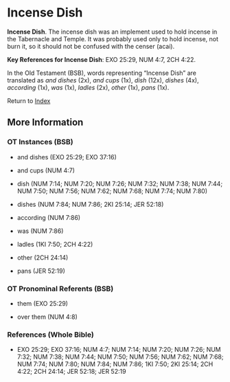 # Incense Dish
**Incense Dish**. 
The incense dish was an implement used to hold incense in the Tabernacle and Temple. It was probably used only to hold incense, not burn it, so it should not be confused with the censer (acai). 


**Key References for Incense Dish**: 
EXO 25:29, NUM 4:7, 2CH 4:22. 


In the Old Testament (BSB), words representing “Incense Dish” are translated as 
*and dishes* (2x), *and cups* (1x), *dish* (12x), *dishes* (4x), *according* (1x), *was* (1x), *ladles* (2x), *other* (1x), *pans* (1x). 




Return to [Index](00-Index.md)

## More Information

### OT Instances (BSB)

* and dishes (EXO 25:29; EXO 37:16)

* and cups (NUM 4:7)

* dish (NUM 7:14; NUM 7:20; NUM 7:26; NUM 7:32; NUM 7:38; NUM 7:44; NUM 7:50; NUM 7:56; NUM 7:62; NUM 7:68; NUM 7:74; NUM 7:80)

* dishes (NUM 7:84; NUM 7:86; 2KI 25:14; JER 52:18)

* according (NUM 7:86)

* was (NUM 7:86)

* ladles (1KI 7:50; 2CH 4:22)

* other (2CH 24:14)

* pans (JER 52:19)



### OT Pronominal Referents (BSB)

* them (EXO 25:29)

* over them (NUM 4:8)



### References (Whole Bible)

* EXO 25:29; EXO 37:16; NUM 4:7; NUM 7:14; NUM 7:20; NUM 7:26; NUM 7:32; NUM 7:38; NUM 7:44; NUM 7:50; NUM 7:56; NUM 7:62; NUM 7:68; NUM 7:74; NUM 7:80; NUM 7:84; NUM 7:86; 1KI 7:50; 2KI 25:14; 2CH 4:22; 2CH 24:14; JER 52:18; JER 52:19



